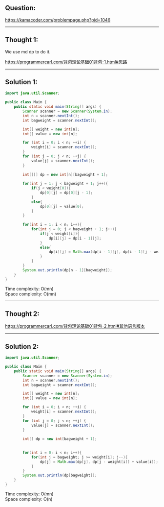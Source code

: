 ## Question:

https://kamacoder.com/problempage.php?pid=1046

---
## Thought 1:
We use md dp to do it.

https://programmercarl.com/背包理论基础01背包-1.html#思路

---
## Solution 1:
```Java
import java.util.Scanner;

public class Main {
    public static void main(String[] args) {
        Scanner scanner = new Scanner(System.in);
        int n = scanner.nextInt();
        int bagweight = scanner.nextInt();

        int[] weight = new int[n];
        int[] value = new int[n];

        for (int i = 0; i < n; ++i) {
            weight[i] = scanner.nextInt();
        }
        for (int j = 0; j < n; ++j) {
            value[j] = scanner.nextInt();
        }
        
        int[][] dp = new int[n][bagweight + 1];
        
        for(int j = 1; j < bagweight + 1; j++){
            if(j < weight[0]){
                dp[0][j] = dp[0][j - 1];
            }
            else{
                dp[0][j] = value[0];
            }
        }
        
        for(int i = 1; i < n; i++){
            for(int j = 0; j < bagweight + 1; j++){
                if(j < weight[i]){
                    dp[i][j] = dp[i - 1][j];
                }
                else{
                    dp[i][j] = Math.max(dp[i - 1][j], dp[i - 1][j - weight[i]] + value[i]);
                }
            }
        }
        System.out.println(dp[n - 1][bagweight]);
    }
}
```
Time complexity: O(mn)  
Space complexity: O(mn)

---
## Thought 2:

https://programmercarl.com/背包理论基础01背包-2.html#其他语言版本

---
## Solution 2:
```Java
import java.util.Scanner;

public class Main {
    public static void main(String[] args) {
        Scanner scanner = new Scanner(System.in);
        int n = scanner.nextInt();
        int bagweight = scanner.nextInt();

        int[] weight = new int[n];
        int[] value = new int[n];

        for (int i = 0; i < n; ++i) {
            weight[i] = scanner.nextInt();
        }
        for (int j = 0; j < n; ++j) {
            value[j] = scanner.nextInt();
        }
        
        int[] dp = new int[bagweight + 1];
        
        
        for(int i = 0; i < n; i++){
            for(int j = bagweight; j >= weight[i]; j--){
                dp[j] = Math.max(dp[j], dp[j - weight[i]] + value[i]);
            }
        }
        System.out.println(dp[bagweight]);
    }
}
```
Time complexity: O(mn)  
Space complexity: O(n)
